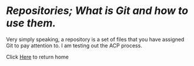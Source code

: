 # ***Repositories; What is Git and how to use them.***

Very simply speaking, a repository is a set of files that you have assigned Git to pay attention to.
I am testing out the ACP process.

Click [Here](README.md) to return home